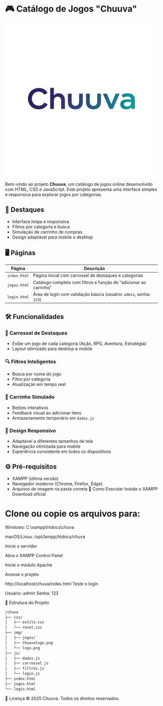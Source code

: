 # 🎮 Catálogo de Jogos "Chuuva" 

![Banner](img/Chuuvalogo.png) <!-- Adicione um banner se tiver -->

Bem-vindo ao projeto **Chuuva**, um catálogo de jogos online desenvolvido com HTML, CSS e JavaScript. Este projeto apresenta uma interface simples e responsiva para explorar jogos por categorias.

## 🌟 Destaques
- Interface limpa e responsiva
- Filtros por categoria e busca
- Simulação de carrinho de compras
- Design adaptável para mobile e desktop

## 🖥️ Páginas

| Página | Descrição |
|--------|-----------|
| `index.html` | Página inicial com carrossel de destaques e categorias |
| `jogos.html` | Catálogo completo com filtros e função de "adicionar ao carrinho" |
| `login.html` | Área de login com validação básica (usuário: `admin`, senha: `123`) |

## 🛠️ Funcionalidades

### 🎡 Carrossel de Destaques
- Exibe um jogo de cada categoria (Ação, RPG, Aventura, Estratégia)
- Layout otimizado para desktop e mobile

### 🔍 Filtros Inteligentes
- Busca por nome do jogo
- Filtro por categoria
- Atualização em tempo real

### 🛒 Carrinho Simulado
- Botões interativos
- Feedback visual ao adicionar itens
- Armazenamento temporário em `dados.js`

### 📱 Design Responsivo
- Adaptável a diferentes tamanhos de tela
- Navegação otimizada para mobile
- Experiência consistente em todos os dispositivos

## ⚙️ Pré-requisitos


- XAMPP (última versão)
- Navegador moderno (Chrome, Firefox, Edge)
- Arquivos de imagem na pasta correta
🚀 Como Executar
Instale o XAMPP
Download oficial


# Clone ou copie os arquivos para:

Windows: C:\xampp\htdocs\chuva

macOS/Linux: /opt/lampp/htdocs/chuva

Inicie o servidor

Abra o XAMPP Control Panel

Inicie o módulo Apache

Acesse o projeto

http://localhost/chuva/index.html
Teste o login

Usuário: admin
Senha: 123


📂 Estrutura do Projeto
```bash
/chuva
├── css/
│   ├── estilo.css
│   └── reset.css
├── img/
│   ├── jogos/
│   ├── Chuuvalogo.png
│   └── logo.png
├── js/
│   ├── dados.js
│   ├── carrossel.js
│   ├── filtros.js
│   └── login.js
├── index.html
├── jogos.html
└── login.html
```
📜 Licença
© 2025 Chuuva. Todos os direitos reservados.
